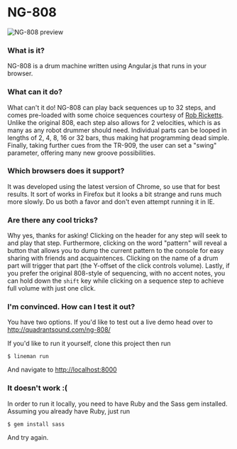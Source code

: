 # NG-808

![NG-808 preview](https://texel-monosnap.s3.amazonaws.com/NG-808_Preview.png)

### What is it?

NG-808 is a drum machine written using Angular.js that runs in your browser.

### What can it do?

What can't it do! NG-808 can play back sequences up to 32 steps, and comes pre-loaded with some choice sequences courtesy of [Rob Ricketts](http://robricketts.bigcartel.com/). Unlike the original 808, each step also allows for 2 velocities, which is as many as any robot drummer should need. Individual parts can be looped in lengths of 2, 4, 8, 16 or 32 bars, thus making hat programming dead simple. Finally, taking further cues from the TR-909, the user can set a "swing" parameter, offering many new groove possibilities.

### Which browsers does it support?

It was developed using the latest version of Chrome, so use that for best results. It sort of works in Firefox but it looks a bit strange and runs much more slowly. Do us both a favor and don't even attempt running it in IE.

### Are there any cool tricks?

Why yes, thanks for asking! Clicking on the header for any step will seek to and play that step. Furthermore, clicking on the word "pattern" will reveal a button that allows you to dump the current pattern to the console for easy sharing with friends and acquaintences. Clicking on the name of a drum part will trigger that part (the Y-offset of the click controls volume). Lastly, if you prefer the original 808-style of sequencing, with no accent notes, you can hold down the `shift` key while clicking on a sequence step to achieve full volume with just one click.

### I'm convinced. How can I test it out?

You have two options. If you'd like to test out a live demo head over to http://quadrantsound.com/ng-808/

If you'd like to run it yourself, clone this project then run

```
$ lineman run
```

And navigate to [http://localhost:8000](http://localhost:8000/)

### It doesn't work :(

In order to run it locally, you need to have Ruby and the Sass gem installed. Assuming you already have Ruby, just run

```
$ gem install sass
```

And try again.
